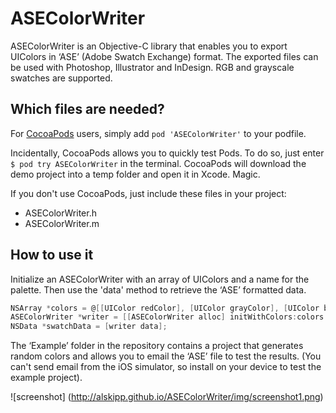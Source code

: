 ASEColorWriter
========

ASEColorWriter is an Objective-C library that enables you to export UIColors in ‘ASE’ (Adobe Swatch Exchange) format. The exported files can be used with Photoshop, Illustrator and InDesign. RGB and grayscale swatches are supported.


Which files are needed?
---

For [CocoaPods](http://beta.cocoapods.org) users, simply add `pod 'ASEColorWriter'` to your podfile. 

Incidentally, CocoaPods allows you to quickly test Pods. To do so, just enter `$ pod try ASEColorWriter` in the terminal. CocoaPods will download the demo project into a temp folder and open it in Xcode. Magic.

If you don't use CocoaPods, just include these files in your project:

* ASEColorWriter.h
* ASEColorWriter.m


How to use it
---

Initialize an ASEColorWriter with an array of UIColors and a name for the palette. Then use the 'data' method to retrieve the ‘ASE’ formatted data.

```objective-c
NSArray *colors = @[[UIColor redColor], [UIColor grayColor], [UIColor blueColor]];
ASEColorWriter *writer = [[ASEColorWriter alloc] initWithColors:colors paletteName:@"Mixed Palette"];
NSData *swatchData = [writer data];
```

The ‘Example’ folder in the repository contains a project that generates random colors and allows you to email the ‘ASE’ file to test the results. (You can't send email from the iOS simulator, so install on your device to test the example project).

![screenshot] (http://alskipp.github.io/ASEColorWriter/img/screenshot1.png)
